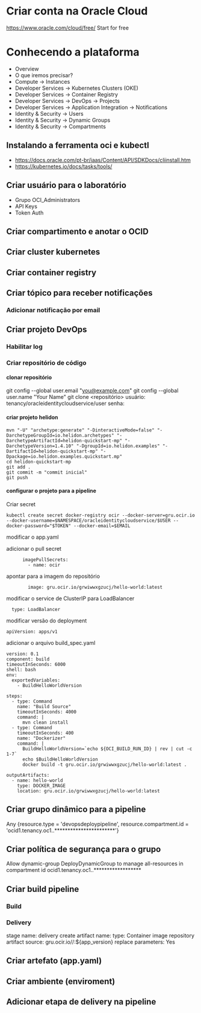 # Criar conta na Oracle Cloud
https://www.oracle.com/cloud/free/
Start for free

# Conhecendo a plataforma
  * Overview
  * O que iremos precisar?
  * Compute -> Instances
  * Developer Services -> Kubernetes Clusters (OKE)
  * Developer Services -> Container Registry
  * Developer Services -> DevOps -> Projects
  * Developer Services -> Application Integration -> Notifications
  * Identity & Security -> Users
  * Identity & Security -> Dynamic Groups
  * Identity & Security -> Compartments

## Instalando a ferramenta oci e kubectl

 * https://docs.oracle.com/pt-br/iaas/Content/API/SDKDocs/cliinstall.htm
 * https://kubernetes.io/docs/tasks/tools/

## Criar usuário para o laboratório

 * Grupo OCI_Administrators
 * API Keys
 * Token Auth

## Criar compartimento e anotar o OCID

## Criar cluster kubernetes
 
## Criar container registry
 
## Criar tópico para receber notificações

### Adicionar notificação por email
 
## Criar projeto DevOps

### Habilitar log
 
### Criar repositório de código
 
#### clonar repositório

git config --global user.email "you@example.com"
git config --global user.name "Your Name"
git clone <repositório>
usuário: tenancy/oracleidentitycloudservice/user
senha: <Auth Token>
 
#### criar projeto helidon
 
```
mvn "-U" "archetype:generate" "-DinteractiveMode=false" "-DarchetypeGroupId=io.helidon.archetypes" "-DarchetypeArtifactId=helidon-quickstart-mp" "-DarchetypeVersion=1.4.10" "-DgroupId=io.helidon.examples" "-DartifactId=helidon-quickstart-mp" "-Dpackage=io.helidon.examples.quickstart.mp"
cd helidon-quickstart-mp
git add .
git commit -m "commit inicial"
git push
```
 
#### configurar o projeto para a pipeline

Criar secret
```
kubectl create secret docker-registry ocir --docker-server=gru.ocir.io --docker-username=$NAMESPACE/oracleidentitycloudservice/$USER --docker-password="$TOKEN" --docker-email=$EMAIL
```
 
modificar o app.yaml

adicionar o pull secret
```
      imagePullSecrets:
        - name: ocir
```

apontar para a imagem do repositório
```
        image: gru.ocir.io/grwiwwxgzucj/hello-world:latest 
```
 
modificar o service de ClusterIP para LoadBalancer
```
  type: LoadBalancer 
```

modificar versão do deployment
```
apiVersion: apps/v1
```

adicionar o arquivo build_spec.yaml
```
version: 0.1
component: build
timeoutInSeconds: 6000
shell: bash
env:
  exportedVariables:
    - BuildHelloWorldVersion

steps:
  - type: Command
    name: "Build Source"
    timeoutInSeconds: 4000
    command: |
      mvn clean install
  - type: Command
    timeoutInSeconds: 400
    name: "Dockerizer"
    command: |
      BuildHelloWorldVersion=`echo ${OCI_BUILD_RUN_ID} | rev | cut -c 1-7`
      echo $BuildHelloWorldVersion
      docker build -t gru.ocir.io/grwiwwxgzucj/hello-world:latest .

outputArtifacts:
  - name: hello-world
    type: DOCKER_IMAGE
    location: gru.ocir.io/grwiwwxgzucj/hello-world:latest
```
 
## Criar grupo dinâmico <DeployDynamicGroup> para a pipeline

Any {resource.type = 'devopsdeploypipeline', resource.compartment.id = 'ocid1.tenancy.oc1..***********************'}

## Criar política de segurança para o grupo

Allow dynamic-group DeployDynamicGroup to manage all-resources in compartment id ocid1.tenancy.oc1..******************
 
## Criar build pipeline
 
### Build
### Delivery
 
 stage name: delivery
 create artifact
  name: <nome>
  type: Container image repository
  artifact source: gru.ocir.io/<namespace>/<repo>:${app_version}
  replace parameters: Yes
 
## Criar artefato (app.yaml)
 
## Criar ambiente (enviroment)
 
## Adicionar etapa de delivery na pipeline
